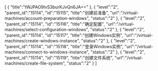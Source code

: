 [
	{
		"title":"tWJPAO9lvS3burKJvQn6JA=="
	},
	{
		"level":"2",
		"parent_id":"15114",
		"id":"15115",
		"title":"创建前准备",
		"url":"/virtual-machines/account-preparation-windows",
		"status":"2"
	},
	{
		"level":"2",
		"parent_id":"15114",
		"id":"15116",
		"title":"确定配置",
		"url":"/virtual-machines/select-configuration-windows",
		"status":"2"
	},
	{
		"level":"2",
		"parent_id":"15114",
		"id":"15117",
		"title":"创建Windows实例",
		"url":"/virtual-machines/create-windows-instance",
		"status":"2"
	},
	{
		"level":"2",
		"parent_id":"15114",
		"id":"15118",
		"title":"登录Windows实例",
		"url":"/virtual-machines/connect-to-windows-instance",
		"status":"2"
	},
	{
		"level":"2",
		"parent_id":"15114",
		"id":"15119",
		"title":"创建文件系统",
		"url":"/virtual-machines/create-file-system",
		"status":"2"
	}
]